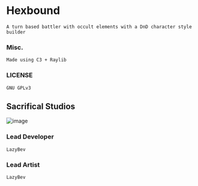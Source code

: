 # Hexbound
```A turn based battler with occult elements with a DnD character style builder```

### Misc.
```Made using C3 + Raylib```

### LICENSE
```GNU GPLv3```

## Sacrifical Studios
![image](https://github.com/user-attachments/assets/f54565d0-d30b-4cec-b174-5b5628fbab29)

### Lead Developer
```LazyBev```

### Lead Artist
```LazyBev```
